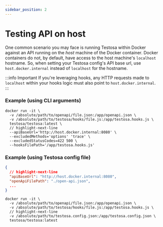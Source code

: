 ```yaml
---
sidebar_position: 2
---
```


# Testing API on host
One common scenario you may face is running Testosa within Docker against an API running on the _host_ machine of the Docker container. Docker containers do not, by default, have access to the host machine's `localhost` hostname. So, when setting your Testosa config's API base url, use `host.docker.internal` instead of `localhost` for the hostname.

:::info Important
If you're leveraging hooks, any HTTP requests made to `localhost` within your hooks logic must also point to `host.docker.internal`.
:::

### Example (using CLI arguments)
```shell title='Docker run command'
docker run -it \
  -v /absolute/path/to/openapi/file.json:/app/openapi.json \
  -v /absolute/path/to/testosa/hooks/file.js:/app/testosa.hooks.js \
  testosa/testosa:latest \
  // highlight-next-line
  --apiBaseUrl='http://host.docker.internal:8080' \
  --excludedMethods='options' 'trace' \
  --excludedStatusCodes=422 500 \
  --hooksFilePath='/app/testosa.hooks.js'
```

### Example (using Testosa config file)
```json title='File: testosa.config.json'
{
  // highlight-next-line
  "apiBaseUrl": "http://host.docker.internal:8080",
  "openApiFilePath": "./open-api.json",
  ...
}
```

```shell title='Docker run command'
docker run -it \
  -v /absolute/path/to/openapi/file.json:/app/openapi.json \
  -v /absolute/path/to/testosa/hooks/file.js:/app/testosa.hooks.js \
  // highlight-next-line
  -v /absolute/path/to/testosa.config.json:/app/testosa.config.json \
  testosa/testosa:latest
```
